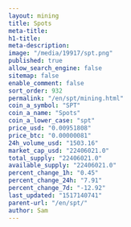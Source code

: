 ```yaml
---
layout: mining
title: Spots
meta-title: 
h1-title: 
meta-description: 
image: "/media/19917/spt.png"
published: true
allow_search_engine: false
sitemap: false
enable_comment: false
sort_order: 932
permalink: "/en/spt/mining.html"
coin_a_symbol: "SPT"
coin_a_name: "Spots"
coin_a_lower_case: "spt"
price_usd: "0.00951808"
price_btc: "0.00000081"
24h_volume_usd: "1503.16"
market_cap_usd: "22406021.0"
total_supply: "22406021.0"
available_supply: "22406021.0"
percent_change_1h: "0.45"
percent_change_24h: "7.91"
percent_change_7d: "-12.92"
last_updated: "1517140741"
parent-url: "/en/spt/"
author: Sam
---
```


